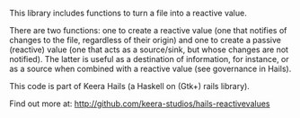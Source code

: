 This library includes functions to turn a file into a reactive value.

There are two functions: one to create a reactive value (one that notifies of
changes to the file, regardless of their origin) and one to create a passive
(reactive) value (one that acts as a source/sink, but whose changes are not
notified). The latter is useful as a destination of information, for instance,
or as a source when combined with a reactive value (see governance in Hails).

This code is part of Keera Hails (a Haskell on (Gtk+) rails library).

Find out more at: http://github.com/keera-studios/hails-reactivevalues
